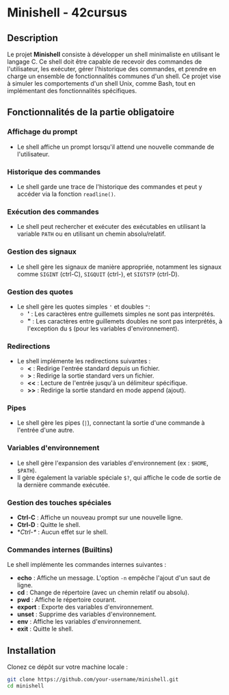 # Minishell - 42cursus

## Description
Le projet **Minishell** consiste à développer un shell minimaliste en utilisant le langage C. Ce shell doit être capable de recevoir des commandes de l'utilisateur, les exécuter, gérer l'historique des commandes, et prendre en charge un ensemble de fonctionnalités communes d'un shell. Ce projet vise à simuler les comportements d'un shell Unix, comme Bash, tout en implémentant des fonctionnalités spécifiques.

## Fonctionnalités de la partie obligatoire

### Affichage du prompt
- Le shell affiche un prompt lorsqu'il attend une nouvelle commande de l'utilisateur.
  
### Historique des commandes
- Le shell garde une trace de l'historique des commandes et peut y accéder via la fonction `readline()`.

### Exécution des commandes
- Le shell peut rechercher et exécuter des exécutables en utilisant la variable `PATH` ou en utilisant un chemin absolu/relatif.

### Gestion des signaux
- Le shell gère les signaux de manière appropriée, notamment les signaux comme `SIGINT` (ctrl-C), `SIGQUIT` (ctrl-\), et `SIGTSTP` (ctrl-D).

### Gestion des quotes
- Le shell gère les quotes simples `'` et doubles `"`:
  - **'** : Les caractères entre guillemets simples ne sont pas interprétés.
  - **"** : Les caractères entre guillemets doubles ne sont pas interprétés, à l'exception du `$` (pour les variables d'environnement).

### Redirections
- Le shell implémente les redirections suivantes :
  - **<** : Redirige l'entrée standard depuis un fichier.
  - **>** : Redirige la sortie standard vers un fichier.
  - **<<** : Lecture de l'entrée jusqu'à un délimiteur spécifique.
  - **>>** : Redirige la sortie standard en mode append (ajout).
  
### Pipes
- Le shell gère les pipes (`|`), connectant la sortie d'une commande à l'entrée d'une autre.

### Variables d'environnement
- Le shell gère l'expansion des variables d'environnement (ex : `$HOME`, `$PATH`).
- Il gère également la variable spéciale `$?`, qui affiche le code de sortie de la dernière commande exécutée.

### Gestion des touches spéciales
- **Ctrl-C** : Affiche un nouveau prompt sur une nouvelle ligne.
- **Ctrl-D** : Quitte le shell.
- **Ctrl-\** : Aucun effet sur le shell.

### Commandes internes (Builtins)
Le shell implémente les commandes internes suivantes :
- **echo** : Affiche un message. L'option `-n` empêche l'ajout d'un saut de ligne.
- **cd** : Change de répertoire (avec un chemin relatif ou absolu).
- **pwd** : Affiche le répertoire courant.
- **export** : Exporte des variables d'environnement.
- **unset** : Supprime des variables d'environnement.
- **env** : Affiche les variables d'environnement.
- **exit** : Quitte le shell.

## Installation

Clonez ce dépôt sur votre machine locale :
```bash
git clone https://github.com/your-username/minishell.git
cd minishell

